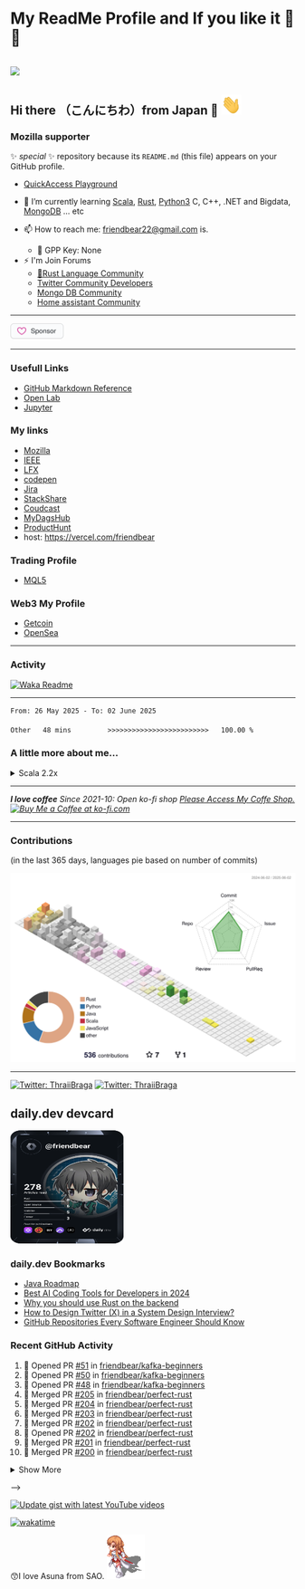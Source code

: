 # My ReadMe Profile and If you like it 🌟💕
## <img src="https://img.icons8.com/color/48/000000/github--v3.png"/> 

## Hi there （こんにちわ）from Japan :japan: <img src="https://raw.githubusercontent.com/friendbear/friendbear/main/wave.gif" width="35px" height="35px" aria-hidden="true">

<!--
![moz://a](asset/images/mozfest-logo.svg)
## <img src="asset/images/Mozilla-supporter.svg"/>
-->

### Mozilla supporter 

<!--
![moz://a](asset/images/mozfest-logo.svg)
-->

<!--
![mozilla](asset/images/icons8-firefox-a-free-and-open-source-web-browser-developed-by-the-mozilla-foundation-50.png)
-->

 ✨ _special_ ✨ repository because its `README.md` (this file) appears on your GitHub profile.

* [QuickAccess Playground](https://wandbox.org/)

<!--
- 🔭 I’m currently working on ...
- 👯 I’m looking to collaborate on ...
- 🤔 I’m looking for help with ...
- 💬 Ask me about ...
- 😄 Pronouns: ...
- ⚡ Fun fact: ...
-->

- 🌱 I’m currently learning [Scala](https://users.scala-lang.org/u/friendbear), [Rust](https://users.rust-lang.org/u/friendbear), [Python3](https://pypi.org/user/friendbear) C, C++, .NET and Bigdata, [MongoDB](https://www.mongodb.com/community/forums/u/friendbear) ... etc
* 📫 How to reach me: <a href="mailto:friendbear22@gmail.com">friendbear22@gmail.com</a> is.</p>
  * 🔑 GPP Key: None
* ⚡ I'm Join Forums
  * [🦀Rust Language Community](https://users.rust-lang.org/u/friendbear)
  * [Twitter Community Developers](https://twittercommunity.com/u/bearsworld22)
  * [Mongo DB Community](https://www.mongodb.com/community/forums/u/friendbear)
  * [Home assistant Community](https://community.home-assistant.io/u/friendbear)

---

<a href="https://github.com/sponsors/friendbear" title="Sponsor T Kumagai"><img src="asset/images/sponsor.svg?sanitize=true" width="94" height="28" aria-hidden="true"></a>

---

### Usefull Links

* [GitHub Markdown Reference](https://github.github.com/gfm/)
* [Open Lab](https://openlab.ncl.ac.uk/)
* [Jupyter](https://jupyter.org/)

### My links

* [Mozilla](https://support.mozilla.org/en-US/user/friendbear)
* [IEEE](https://spectrum.ieee.org/u/tomohiro_kumagai)
* [LFX](https://openprofile.dev/profile/friendbear)
* [codepen](https://codepen.io/friendbear)
* [Jira](https://friendbear.atlassian.net)
* [StackShare](https://stackshare.io/friendbear)
* [Coudcast](https://www.crowdcast.io/friendbear)
* [MyDagsHub](https://dagshub.com/friendbear) 
* [ProductHunt](https://www.producthunt.com/@friendbear)
* host: <https://vercel.com/friendbear>

### Trading Profile

* [MQL5](https://www.mql5.com/ja/users/friendbear)

### Web3 My Profile

* [Getcoin](https://gitcoin.co/friendbear)
* [OpenSea](https://opensea.com/friendbear)

---

### Activity

[![Waka Readme](https://github.com/friendbear/friendbear/actions/workflows/cronjob-wakatime-generater.yml/badge.svg)](https://github.com/friendbear/friendbear/actions/workflows/cronjob-wakatime-generater.yml)

---

<!--START_SECTION:waka-->

```txt
From: 26 May 2025 - To: 02 June 2025

Other   48 mins         >>>>>>>>>>>>>>>>>>>>>>>>>   100.00 %
```

<!--END_SECTION:waka-->

### A little more about me...

<details><summary>Scala 2.2x</summary>
<p>

#### We can hide anything, even code!

```scala
    #!/usr/bin/env amm
    import scala.io.Source

    trait Programmer{def programinng()}
    trait Engineer{def writting()}
    trait Manager{def communication()}
    trait FullstackEnginner { this: Programmer with Engineer with Manager =>
        def superman()
    }
    class AboutMe(name: String, weightScale: Range, likeLocations: List[String], likeLanguages: List[String])
    object AboutMe {
      def printAbout() {
        println("MyName is ${name}")
      }
      def apply(weightScale: Range, likeLocations: List[String], likeLanguages: List[String]): AboutMe =
        AboutMe(weightScale, likeLocations, likeLanguage)
    }

    type ProgramData = (Int, String, String)
    def loadProgramData(): List[ProgramData] = {
      Source.fromFile("program.csv").getLines.drop(1).map(s => {val split = s.split(',');(split(0).toInt, split(1), split(2))}).toList
    }

    @main
    def printMe() {
      val programData = loadProgramData
      val likeLogic = (like: String) => like match {
        case "hybrid" | "oop" | "functional" | "el" => true
        case _ => false
      }
      val likeLocations = List("Kyoto, Japan", "Shimane, 出雲大社", "Etc.")
      val langs = for (programs <- programData.filter(p => likeLogic(p._3)) yield programs._2
      AboutMe.apply(55 to 79, likeLocations, langs).name = "T Kumagai" printAbout
    }
```
</p>
</details>

---

<em><b>I love coffee</b> Since 2021-10: Open ko-fi shop <a href="https://ko-fi.com/friendbear">Please Access My Coffe Shop.</a>
<a href='https://ko-fi.com/friendbear' target='_blank'><img height='36' style='border:0px;height:36px;' src='https://cdn.ko-fi.com/cdn/kofi2.png?v=3' border='0' alt='Buy Me a Coffee at ko-fi.com' /></a>
</em>

---

### Contributions

(in the last 365 days, languages pie based on number of commits)

![](./profile-3d-contrib/profile-south-season-animate.svg)

---
<!--

## Status

<div align="left">
  <img src="https://github-readme-stats.vercel.app/api?username=friendbear&hide_title=false&hide_rank=false&show_icons=true&include_all_commits=true&count_private=true&disable_animations=false&theme=github_dark&locale=en&hide_border=true&order=1" height="150" alt="stats graph"  />
  <img src="https://github-readme-stats.vercel.app/api/top-langs?username=friendbear&locale=en&hide_title=false&layout=compact&card_width=1024&langs_count=50&theme=github_dark&hide_border=false&order=2" height="300" alt="languages graph"  />
  <img src="https://streak-stats.demolab.com?user=friendbear&locale=en&mode=weekly&theme=github_dark&hide_border=true&border_radius=5&order=3" height="150" alt="streak graph"  />
</div>

pending

![GitHub stats](https://github-readme-stats.vercel.app/api?username=friendbear&show_icons=true)  

![GitHub streak stats](https://github-readme-streak-stats.herokuapp.com/?user=friendbear)  
![GitHub Activity Graph](https://activity-graph.herokuapp.com/graph?username=friendbear)  

[![instagram badge](https://img.shields.io/badge/instagram-inductor.kela-C42D81?style=flat-square&logo=instagram)](https://www.instagram.com/inductor.kela) [![blog badge](https://img.shields.io/badge/blog-blog.inductor.me-1f425f?style=flat-square)](https://blog.inductor.me) 
[![blog badge](https://img.shields.io/badge/speakerdeck-inductor-1f425f?style=flat-square)](https://speakerdeck.com/inductor)
-->

<!--
### Skills

![](https://img.shields.io/badge/-Docker-EEE.svg?logo=docker&style=flat) ![](https://img.shields.io/badge/-Amazon%20AWS-232F3E.svg?logo=amazon-aws&style=flat) ![](https://img.shields.io/badge/-Linux-6C6694.svg?logo=linux&style=flat) 
-->

<!--
<p align="left"> <img src=https://komarev.com/ghpvc/?username=friendbear alt=friendbear/> </p>

<p algin="center">
<a href="https://dev.to/friendbear"> 
<img src="https://d2fltix0v2e0sb.cloudfront.net/dev-badge.svg" alt="dev to profile" width="24px"/></a>
<a href="https://community.codenewbie.org/friendbear">
<img src="https://raw.githubusercontent.com/friendbear/friendbear/main/asset/images/icon8-accuracy-50.png" alt="community" width="26px"/></a>
&emsp;
<a href="https://friendbear.atlassian.net">
<img src="https://raw.githubusercontent.com/friendbear/friendbear/main/asset/images/icon8-atlassian-50.png" alt="atlassian" width="26px"/></a>
&emsp;
-->

[twitter]: https://twitter.com/friendbear22
[devdojo]: https://devdojo.com/friendbear
[dev.to]: https://dev.to/friendbear
[linkedin]: https://www.linkedin.com/in/friendbear
[stakoverflow]: https://stackoverflow.com/users/10924993/t-kumagai

[![Twitter: ThraiiBraga](https://img.shields.io/twitter/follow/friendbear22?stype=social)](https://twitter.com/friendbear22)
[![Twitter: ThraiiBraga](https://img.shields.io/twitter/follow/bearsworld22?stype=social)](https://twitter.com/bearsworld22)

## daily.dev devcard
<a href="https://app.daily.dev/friendbear"><img src="devcard.svg" aligin="left" width="200px" height="200px" alt="T Kumagai's Dev Card"/></a>


### daily.dev Bookmarks

<!-- daily.dev BOOKMARKS:START -->
- [Java Roadmap](https://app.daily.dev/posts/l0W41bTi4?utm_source=rss&utm_medium=bookmarks&utm_campaign=l1Q7lMvCD9ALXzxqEPWaM)
- [Best AI Coding Tools for Developers in 2024](https://app.daily.dev/posts/25uiXTRUU?utm_source=rss&utm_medium=bookmarks&utm_campaign=l1Q7lMvCD9ALXzxqEPWaM)
- [Why you should use Rust on the backend](https://app.daily.dev/posts/OrMNgUVQp?utm_source=rss&utm_medium=bookmarks&utm_campaign=l1Q7lMvCD9ALXzxqEPWaM)
- [How to Design Twitter &lpar;X&rpar; in a System Design Interview?](https://app.daily.dev/posts/RgtBHkVyO?utm_source=rss&utm_medium=bookmarks&utm_campaign=l1Q7lMvCD9ALXzxqEPWaM)
- [GitHub Repositories Every Software Engineer Should Know](https://app.daily.dev/posts/cdbXKUYqf?utm_source=rss&utm_medium=bookmarks&utm_campaign=l1Q7lMvCD9ALXzxqEPWaM)
<!-- daily.dev BOOKMARKS:END -->


### Recent GitHub Activity

<!--START_SECTION:activity-->
1. 💪 Opened PR [#51](https://github.com/friendbear/kafka-beginners/pull/51) in [friendbear/kafka-beginners](https://github.com/friendbear/kafka-beginners)
2. 💪 Opened PR [#50](https://github.com/friendbear/kafka-beginners/pull/50) in [friendbear/kafka-beginners](https://github.com/friendbear/kafka-beginners)
3. 💪 Opened PR [#48](https://github.com/friendbear/kafka-beginners/pull/48) in [friendbear/kafka-beginners](https://github.com/friendbear/kafka-beginners)
4. 🎉 Merged PR [#205](https://github.com/friendbear/perfect-rust/pull/205) in [friendbear/perfect-rust](https://github.com/friendbear/perfect-rust)
5. 🎉 Merged PR [#204](https://github.com/friendbear/perfect-rust/pull/204) in [friendbear/perfect-rust](https://github.com/friendbear/perfect-rust)
6. 🎉 Merged PR [#203](https://github.com/friendbear/perfect-rust/pull/203) in [friendbear/perfect-rust](https://github.com/friendbear/perfect-rust)
7. 🎉 Merged PR [#202](https://github.com/friendbear/perfect-rust/pull/202) in [friendbear/perfect-rust](https://github.com/friendbear/perfect-rust)
8. 💪 Opened PR [#202](https://github.com/friendbear/perfect-rust/pull/202) in [friendbear/perfect-rust](https://github.com/friendbear/perfect-rust)
9. 🎉 Merged PR [#201](https://github.com/friendbear/perfect-rust/pull/201) in [friendbear/perfect-rust](https://github.com/friendbear/perfect-rust)
10. 🎉 Merged PR [#200](https://github.com/friendbear/perfect-rust/pull/200) in [friendbear/perfect-rust](https://github.com/friendbear/perfect-rust)

<details><summary>Show More</summary>

`[01/30 09:38]` <img alt="📝" src="https://github.com/cheesits456/github-activity-readme/raw/master/icons/commit.png" align="top" height="18"> Made `2` commits in [friendbear/iriam-event](https://github.com/friendbear/iriam-event)  
`[01/30 09:38]` <img alt="🎉" src="https://github.com/cheesits456/github-activity-readme/raw/master/icons/merge.png" align="top" height="18"> Merged PR [`#1`](https://github.com//friendbear/iriam-event/pull/1 'Bump bumpalo from 3.8.0 to 3.12.0') in [friendbear/iriam-event](https://github.com/friendbear/iriam-event)  
`[01/30 09:33]` <img alt="❌" src="https://github.com/cheesits456/github-activity-readme/raw/master/icons/delete.png" align="top" height="18"> Deleted `dependabot/pip/certifi-2023.7.22` from [friendbear/youtube-box](https://github.com/friendbear/youtube-box)  
`[01/30 09:33]` <img alt="📝" src="https://github.com/cheesits456/github-activity-readme/raw/master/icons/commit.png" align="top" height="18"> Made `2` commits in [friendbear/youtube-box](https://github.com/friendbear/youtube-box)  
`[01/30 09:33]` <img alt="🎉" src="https://github.com/cheesits456/github-activity-readme/raw/master/icons/merge.png" align="top" height="18"> Merged PR [`#4`](https://github.com//friendbear/youtube-box/pull/4 'Bump certifi from 2020.4.5.1 to 2023.7.22') in [friendbear/youtube-box](https://github.com/friendbear/youtube-box)  
`[01/30 07:06]` <img alt="📝" src="https://github.com/cheesits456/github-activity-readme/raw/master/icons/commit.png" align="top" height="18"> Made `4` commits in [cruise-group/write-hello-world-from-any-language-in-the-rust](https://github.com/cruise-group/write-hello-world-from-any-language-in-the-rust)  
`[01/29 11:17]` <img alt="🎉" src="https://github.com/cheesits456/github-activity-readme/raw/master/icons/merge.png" align="top" height="18"> Merged PR [`#2`](https://github.com//cruise-group/write-hello-world-from-any-language-in-the-rust/pull/2 'MyStruct uses named fields') in [cruise-group/write-hello-world-from-any-language-in-the-rust](https://github.com/cruise-group/write-hello-world-from-any-language-in-the-rust)  
`[01/29 11:12]` <img alt="🗣" src="https://github.com/cheesits456/github-activity-readme/raw/master/icons/comment.png" align="top" height="18"> Commented on [`#2`](https://github.com//cruise-group/write-hello-world-from-any-language-in-the-rust/issues/2 'MyStruct uses named fields') in [cruise-group/write-hello-world-from-any-language-in-the-rust](https://github.com/cruise-group/write-hello-world-from-any-language-in-the-rust)  
`[01/29 06:35]` <img alt="📝" src="https://github.com/cheesits456/github-activity-readme/raw/master/icons/commit.png" align="top" height="18"> Made `2` commits in [cruise-group/write-hello-world-from-any-language-in-the-rust](https://github.com/cruise-group/write-hello-world-from-any-language-in-the-rust)  
`[01/27 09:41]` <img alt="📝" src="https://github.com/cheesits456/github-activity-readme/raw/master/icons/commit.png" align="top" height="18"> Made `1` commit in [friendbear/programming-rust](https://github.com/friendbear/programming-rust)  
`[01/25 16:40]` <img alt="⭐" src="https://github.com/cheesits456/github-activity-readme/raw/master/icons/star.png" align="top" height="18"> Starred [simple-login/app](https://github.com/simple-login/app)  
`[01/24 15:40]` <img alt="⭐" src="https://github.com/cheesits456/github-activity-readme/raw/master/icons/star.png" align="top" height="18"> Starred [webpro/dotfiles](https://github.com/webpro/dotfiles)  
`[01/24 15:34]` <img alt="🍴" src="https://github.com/cheesits456/github-activity-readme/raw/master/icons/fork.png" align="top" height="18"> Forked [webpro/awesome-dotfiles](https://github.com/webpro/awesome-dotfiles) to [friendbear/awesome-dotfiles](https://github.com/friendbear/awesome-dotfiles)  
`[01/24 15:33]` <img alt="⭐" src="https://github.com/cheesits456/github-activity-readme/raw/master/icons/star.png" align="top" height="18"> Starred [webpro/awesome-dotfiles](https://github.com/webpro/awesome-dotfiles)  
`[01/23 10:01]` <img alt="⭐" src="https://github.com/cheesits456/github-activity-readme/raw/master/icons/star.png" align="top" height="18"> Starred [EricGuo5513/momask-codes](https://github.com/EricGuo5513/momask-codes)  
`[01/23 08:59]` <img alt="⭐" src="https://github.com/cheesits456/github-activity-readme/raw/master/icons/star.png" align="top" height="18"> Starred [samuelmtimbo/unit](https://github.com/samuelmtimbo/unit)  
`[01/22 20:15]` <img alt="📝" src="https://github.com/cheesits456/github-activity-readme/raw/master/icons/commit.png" align="top" height="18"> Made `1` commit in [cruise-group/write-hello-world-from-any-language-in-the-rust](https://github.com/cruise-group/write-hello-world-from-any-language-in-the-rust)  
`[01/22 20:04]` <img alt="📝" src="https://github.com/cheesits456/github-activity-readme/raw/master/icons/commit.png" align="top" height="18"> Made `1` commit in [cruise-group/write_hello_world_from_any_language_in_the_rust](https://github.com/cruise-group/write_hello_world_from_any_language_in_the_rust)  
`[01/22 20:01]` <img alt="📂" src="https://github.com/cheesits456/github-activity-readme/raw/master/icons/create-branch.png" align="top" height="18"> Created branch [`main`](https://github.com/cruise-group/write_hello_world_from_any_language_in_the_rust/tree/main) in [cruise-group/write_hello_world_from_any_language_in_the_rust](https://github.com/cruise-group/write_hello_world_from_any_language_in_the_rust)  
`[01/22 20:01]` <img alt="➕" src="https://github.com/cheesits456/github-activity-readme/raw/master/icons/create-repo.png" align="top" height="18"> Created repository [cruise-group/write_hello_world_from_any_language_in_the_rust](https://github.com/cruise-group/write_hello_world_from_any_language_in_the_rust)  
`[01/22 19:31]` <img alt="❌" src="https://github.com/cheesits456/github-activity-readme/raw/master/icons/delete.png" align="top" height="18"> Deleted `friendbear-patch-2` from [friendbear/perfect-rust](https://github.com/friendbear/perfect-rust)  
`[01/22 19:31]` <img alt="📝" src="https://github.com/cheesits456/github-activity-readme/raw/master/icons/commit.png" align="top" height="18"> Made `2` commits in [friendbear/perfect-rust](https://github.com/friendbear/perfect-rust)  
`[01/22 19:31]` <img alt="🎉" src="https://github.com/cheesits456/github-activity-readme/raw/master/icons/merge.png" align="top" height="18"> Merged PR [`#112`](https://github.com//friendbear/perfect-rust/pull/112 'Update README.md') in [friendbear/perfect-rust](https://github.com/friendbear/perfect-rust)  
`[01/22 19:31]` <img alt="✅" src="https://github.com/cheesits456/github-activity-readme/raw/master/icons/pr-open.png" align="top" height="18"> Opened PR [`#112`](https://github.com//friendbear/perfect-rust/pull/112 'Update README.md') in [friendbear/perfect-rust](https://github.com/friendbear/perfect-rust)  
`[01/22 19:31]` <img alt="📂" src="https://github.com/cheesits456/github-activity-readme/raw/master/icons/create-branch.png" align="top" height="18"> Created branch [`friendbear-patch-2`](https://github.com/friendbear/perfect-rust/tree/friendbear-patch-2) in [friendbear/perfect-rust](https://github.com/friendbear/perfect-rust)  
`[01/22 15:17]` <img alt="⭐" src="https://github.com/cheesits456/github-activity-readme/raw/master/icons/star.png" align="top" height="18"> Starred [cruise-group/discussion](https://github.com/cruise-group/discussion)  
`[01/22 15:11]` <img alt="📝" src="https://github.com/cheesits456/github-activity-readme/raw/master/icons/commit.png" align="top" height="18"> Made `35` commits in [friendbear/perfect-rust](https://github.com/friendbear/perfect-rust)  
`[01/22 15:09]` <img alt="📂" src="https://github.com/cheesits456/github-activity-readme/raw/master/icons/create-branch.png" align="top" height="18"> Created branch [`friendbear-patch-3`](https://github.com/friendbear/perfect-rust/tree/friendbear-patch-3) in [friendbear/perfect-rust](https://github.com/friendbear/perfect-rust)  
`[01/22 15:09]` <img alt="❌" src="https://github.com/cheesits456/github-activity-readme/raw/master/icons/delete.png" align="top" height="18"> Deleted `friendbear-patch-3` from [friendbear/perfect-rust](https://github.com/friendbear/perfect-rust)  
`[01/22 15:09]` <img alt="📝" src="https://github.com/cheesits456/github-activity-readme/raw/master/icons/commit.png" align="top" height="18"> Made `2` commits in [friendbear/perfect-rust](https://github.com/friendbear/perfect-rust)  
`[01/22 15:09]` <img alt="🎉" src="https://github.com/cheesits456/github-activity-readme/raw/master/icons/merge.png" align="top" height="18"> Merged PR [`#110`](https://github.com//friendbear/perfect-rust/pull/110 'Create jekyll-docker.yml') in [friendbear/perfect-rust](https://github.com/friendbear/perfect-rust)  
`[01/22 15:09]` <img alt="✅" src="https://github.com/cheesits456/github-activity-readme/raw/master/icons/pr-open.png" align="top" height="18"> Opened PR [`#110`](https://github.com//friendbear/perfect-rust/pull/110 'Create jekyll-docker.yml') in [friendbear/perfect-rust](https://github.com/friendbear/perfect-rust)  
`[01/22 15:09]` <img alt="❌" src="https://github.com/cheesits456/github-activity-readme/raw/master/icons/delete.png" align="top" height="18"> Deleted `friendbear-patch-2` from [friendbear/perfect-rust](https://github.com/friendbear/perfect-rust)  
`[01/22 15:09]` <img alt="📝" src="https://github.com/cheesits456/github-activity-readme/raw/master/icons/commit.png" align="top" height="18"> Made `2` commits in [friendbear/perfect-rust](https://github.com/friendbear/perfect-rust)  
`[01/22 15:09]` <img alt="🎉" src="https://github.com/cheesits456/github-activity-readme/raw/master/icons/merge.png" align="top" height="18"> Merged PR [`#109`](https://github.com//friendbear/perfect-rust/pull/109 'Create FUNDING.yml') in [friendbear/perfect-rust](https://github.com/friendbear/perfect-rust)  
`[01/22 15:08]` <img alt="✅" src="https://github.com/cheesits456/github-activity-readme/raw/master/icons/pr-open.png" align="top" height="18"> Opened PR [`#109`](https://github.com//friendbear/perfect-rust/pull/109 'Create FUNDING.yml') in [friendbear/perfect-rust](https://github.com/friendbear/perfect-rust)  
`[01/22 15:01]` <img alt="📂" src="https://github.com/cheesits456/github-activity-readme/raw/master/icons/create-branch.png" align="top" height="18"> Created branch [`friendbear-patch-3`](https://github.com/friendbear/perfect-rust/tree/friendbear-patch-3) in [friendbear/perfect-rust](https://github.com/friendbear/perfect-rust)  
`[01/22 14:53]` <img alt="📂" src="https://github.com/cheesits456/github-activity-readme/raw/master/icons/create-branch.png" align="top" height="18"> Created branch [`friendbear-patch-2`](https://github.com/friendbear/perfect-rust/tree/friendbear-patch-2) in [friendbear/perfect-rust](https://github.com/friendbear/perfect-rust)  
`[01/22 14:49]` <img alt="📝" src="https://github.com/cheesits456/github-activity-readme/raw/master/icons/commit.png" align="top" height="18"> Made `30` commits in [friendbear/perfect-rust](https://github.com/friendbear/perfect-rust)  
`[01/22 14:49]` <img alt="🎉" src="https://github.com/cheesits456/github-activity-readme/raw/master/icons/merge.png" align="top" height="18"> Merged PR [`#89`](https://github.com//friendbear/perfect-rust/pull/89 'Develop') in [friendbear/perfect-rust](https://github.com/friendbear/perfect-rust)  
`[01/22 14:39]` <img alt="📝" src="https://github.com/cheesits456/github-activity-readme/raw/master/icons/commit.png" align="top" height="18"> Made `7` commits in [friendbear/perfect-rust](https://github.com/friendbear/perfect-rust)  
`[01/22 09:36]` <img alt="⭐" src="https://github.com/cheesits456/github-activity-readme/raw/master/icons/star.png" align="top" height="18"> Starred [githubnext/githubnext](https://github.com/githubnext/githubnext)  
`[01/21 20:59]` <img alt="📂" src="https://github.com/cheesits456/github-activity-readme/raw/master/icons/create-branch.png" align="top" height="18"> Created branch [`main`](https://github.com/friendbear/skills-introduction-to-github/tree/main) in [friendbear/skills-introduction-to-github](https://github.com/friendbear/skills-introduction-to-github)  
`[01/21 20:59]` <img alt="➕" src="https://github.com/cheesits456/github-activity-readme/raw/master/icons/create-repo.png" align="top" height="18"> Created repository [friendbear/skills-introduction-to-github](https://github.com/friendbear/skills-introduction-to-github)  
`[01/21 20:58]` <img alt="📂" src="https://github.com/cheesits456/github-activity-readme/raw/master/icons/create-branch.png" align="top" height="18"> Created branch [`main`](https://github.com/cruise-group/skills-introduction-to-github/tree/main) in [cruise-group/skills-introduction-to-github](https://github.com/cruise-group/skills-introduction-to-github)  
`[01/21 20:58]` <img alt="➕" src="https://github.com/cheesits456/github-activity-readme/raw/master/icons/create-repo.png" align="top" height="18"> Created repository [cruise-group/skills-introduction-to-github](https://github.com/cruise-group/skills-introduction-to-github)  
`[01/21 19:30]` <img alt="⭐" src="https://github.com/cheesits456/github-activity-readme/raw/master/icons/star.png" align="top" height="18"> Starred [BetterDiscord/BetterDiscord](https://github.com/BetterDiscord/BetterDiscord)  
`[01/20 18:51]` <img alt="⭐" src="https://github.com/cheesits456/github-activity-readme/raw/master/icons/star.png" align="top" height="18"> Starred [Merkie/freespeech](https://github.com/Merkie/freespeech)  
`[01/20 06:05]` <img alt="⭐" src="https://github.com/cheesits456/github-activity-readme/raw/master/icons/star.png" align="top" height="18"> Starred [mozilla/platform-tilt](https://github.com/mozilla/platform-tilt)  
`[01/19 16:32]` <img alt="📝" src="https://github.com/cheesits456/github-activity-readme/raw/master/icons/commit.png" align="top" height="18"> Made `2` commits in [friendbear/friendbear](https://github.com/friendbear/friendbear)  
`[01/19 14:55]` <img alt="🍴" src="https://github.com/cheesits456/github-activity-readme/raw/master/icons/fork.png" align="top" height="18"> Forked [themeselection/materio-vuetify-nuxtjs-admin-template-free](https://github.com/themeselection/materio-vuetify-nuxtjs-admin-template-free) to [friendbear/materio-vuetify-nuxtjs-admin-template-free](https://github.com/friendbear/materio-vuetify-nuxtjs-admin-template-free)  
`[01/19 14:54]` <img alt="⭐" src="https://github.com/cheesits456/github-activity-readme/raw/master/icons/star.png" align="top" height="18"> Starred [themeselection/materio-vuetify-nuxtjs-admin-template-free](https://github.com/themeselection/materio-vuetify-nuxtjs-admin-template-free)  
`[01/18 19:34]` <img alt="🍴" src="https://github.com/cheesits456/github-activity-readme/raw/master/icons/fork.png" align="top" height="18"> Forked [maybe-finance/maybe](https://github.com/maybe-finance/maybe) to [friendbear/maybe](https://github.com/friendbear/maybe)  
`[01/18 19:31]` <img alt="⭐" src="https://github.com/cheesits456/github-activity-readme/raw/master/icons/star.png" align="top" height="18"> Starred [maybe-finance/maybe](https://github.com/maybe-finance/maybe)  
`[01/18 18:39]` <img alt="📝" src="https://github.com/cheesits456/github-activity-readme/raw/master/icons/commit.png" align="top" height="18"> Made `3` commits in [friendbear/perfect-rust](https://github.com/friendbear/perfect-rust)  
`[01/18 18:25]` <img alt="🔍" src="https://github.com/cheesits456/github-activity-readme/raw/master/icons/review.png" align="top" height="18"> Reviewed [`#89`](https://github.com//friendbear/perfect-rust/pull/89 'Develop') in [friendbear/perfect-rust](https://github.com/friendbear/perfect-rust)  
`[01/18 18:25]` <img alt="🔍" src="https://github.com/cheesits456/github-activity-readme/raw/master/icons/review.png" align="top" height="18"> Reviewed [`#89`](https://github.com//friendbear/perfect-rust/pull/89 'Develop') in [friendbear/perfect-rust](https://github.com/friendbear/perfect-rust)  
`[01/18 18:12]` <img alt="📝" src="https://github.com/cheesits456/github-activity-readme/raw/master/icons/commit.png" align="top" height="18"> Made `1` commit in [friendbear/perfect-rust](https://github.com/friendbear/perfect-rust)  
`[01/18 13:21]` <img alt="📝" src="https://github.com/cheesits456/github-activity-readme/raw/master/icons/commit.png" align="top" height="18"> Made `2` commits in [friendbear/the-book-of-secret-knowledge](https://github.com/friendbear/the-book-of-secret-knowledge)  
`[01/16 08:12]` <img alt="⭐" src="https://github.com/cheesits456/github-activity-readme/raw/master/icons/star.png" align="top" height="18"> Starred [wakatime/discord-wakatime](https://github.com/wakatime/discord-wakatime)  
`[01/16 05:14]` <img alt="⭐" src="https://github.com/cheesits456/github-activity-readme/raw/master/icons/star.png" align="top" height="18"> Starred [mastodon/mastodon-ios](https://github.com/mastodon/mastodon-ios)  
`[01/16 05:07]` <img alt="⭐" src="https://github.com/cheesits456/github-activity-readme/raw/master/icons/star.png" align="top" height="18"> Starred [home-assistant/core](https://github.com/home-assistant/core)  
`[01/12 13:17]` <img alt="⭐" src="https://github.com/cheesits456/github-activity-readme/raw/master/icons/star.png" align="top" height="18"> Starred [ckaznable/poketex](https://github.com/ckaznable/poketex)  
`[01/10 12:41]` <img alt="⭐" src="https://github.com/cheesits456/github-activity-readme/raw/master/icons/star.png" align="top" height="18"> Starred [rust-embedded/embedded-hal](https://github.com/rust-embedded/embedded-hal)  
`[01/05 15:59]` <img alt="⭐" src="https://github.com/cheesits456/github-activity-readme/raw/master/icons/star.png" align="top" height="18"> Starred [golemparts/rppal](https://github.com/golemparts/rppal)  
`[12/26 16:39]` <img alt="⭐" src="https://github.com/cheesits456/github-activity-readme/raw/master/icons/star.png" align="top" height="18"> Starred [RaspAP/raspap-webgui](https://github.com/RaspAP/raspap-webgui)  
`[12/26 16:37]` <img alt="⭐" src="https://github.com/cheesits456/github-activity-readme/raw/master/icons/star.png" align="top" height="18"> Starred [RaspAP/raspap-docker](https://github.com/RaspAP/raspap-docker)  
`[12/26 15:57]` <img alt="⭐" src="https://github.com/cheesits456/github-activity-readme/raw/master/icons/star.png" align="top" height="18"> Starred [hoalongnatsu/Dockerfile](https://github.com/hoalongnatsu/Dockerfile)  
`[12/26 00:39]` <img alt="🍴" src="https://github.com/cheesits456/github-activity-readme/raw/master/icons/fork.png" align="top" height="18"> Forked [trimstray/the-book-of-secret-knowledge](https://github.com/trimstray/the-book-of-secret-knowledge) to [friendbear/the-book-of-secret-knowledge](https://github.com/friendbear/the-book-of-secret-knowledge)  
`[12/25 12:43]` <img alt="⭐" src="https://github.com/cheesits456/github-activity-readme/raw/master/icons/star.png" align="top" height="18"> Starred [trimstray/the-book-of-secret-knowledge](https://github.com/trimstray/the-book-of-secret-knowledge)  
`[12/16 10:08]` <img alt="⭐" src="https://github.com/cheesits456/github-activity-readme/raw/master/icons/star.png" align="top" height="18"> Starred [folke/lazy.nvim](https://github.com/folke/lazy.nvim)  
`[12/16 09:53]` <img alt="⭐" src="https://github.com/cheesits456/github-activity-readme/raw/master/icons/star.png" align="top" height="18"> Starred [epwalsh/obsidian.nvim](https://github.com/epwalsh/obsidian.nvim)  
`[12/16 06:08]` <img alt="⭐" src="https://github.com/cheesits456/github-activity-readme/raw/master/icons/star.png" align="top" height="18"> Starred [httpie/desktop](https://github.com/httpie/desktop)  
`[12/14 19:34]` <img alt="⭐" src="https://github.com/cheesits456/github-activity-readme/raw/master/icons/star.png" align="top" height="18"> Starred [cloudflare/workers-sdk](https://github.com/cloudflare/workers-sdk)  
`[12/14 19:31]` <img alt="⭐" src="https://github.com/cheesits456/github-activity-readme/raw/master/icons/star.png" align="top" height="18"> Starred [cloudflare/workers-rs](https://github.com/cloudflare/workers-rs)  
`[12/14 19:30]` <img alt="⭐" src="https://github.com/cheesits456/github-activity-readme/raw/master/icons/star.png" align="top" height="18"> Starred [cloudflare/cloudflare-docs](https://github.com/cloudflare/cloudflare-docs)  
`[12/14 13:51]` <img alt="🗣" src="https://github.com/cheesits456/github-activity-readme/raw/master/icons/comment.png" align="top" height="18"> Commented on [`#98`](https://github.com//friendbear/perfect-rust/issues/98 '[clippy::redundant-closure] redundant_closure') in [friendbear/perfect-rust](https://github.com/friendbear/perfect-rust)  
`[12/13 18:11]` <img alt="❗️" src="https://github.com/cheesits456/github-activity-readme/raw/master/icons/issue.png" align="top" height="18"> Opened issue [`#98`](https://github.com//friendbear/perfect-rust/issues/98 '[clippy::redundant-closure] redundant_closure') in [friendbear/perfect-rust](https://github.com/friendbear/perfect-rust)  
`[12/13 17:34]` <img alt="📝" src="https://github.com/cheesits456/github-activity-readme/raw/master/icons/commit.png" align="top" height="18"> Made `6` commits in [friendbear/perfect-rust](https://github.com/friendbear/perfect-rust)  
`[12/13 15:19]` <img alt="❗️" src="https://github.com/cheesits456/github-activity-readme/raw/master/icons/issue.png" align="top" height="18"> Reopened issue [`#3`](https://github.com//friendbear/perfect-rust/issues/3 '変数と定数') in [friendbear/perfect-rust](https://github.com/friendbear/perfect-rust)  
`[12/13 15:19]` <img alt="❗️" src="https://github.com/cheesits456/github-activity-readme/raw/master/icons/issue.png" align="top" height="18"> Reopened issue [`#6`](https://github.com//friendbear/perfect-rust/issues/6 '基本データ型') in [friendbear/perfect-rust](https://github.com/friendbear/perfect-rust)  
`[12/13 15:18]` <img alt="❗️" src="https://github.com/cheesits456/github-activity-readme/raw/master/icons/issue.png" align="top" height="18"> Reopened issue [`#8`](https://github.com//friendbear/perfect-rust/issues/8 '制御式') in [friendbear/perfect-rust](https://github.com/friendbear/perfect-rust)  
`[12/13 15:18]` <img alt="❗️" src="https://github.com/cheesits456/github-activity-readme/raw/master/icons/issue.png" align="top" height="18"> Reopened issue [`#12`](https://github.com//friendbear/perfect-rust/issues/12 'ライブラリのデータ型') in [friendbear/perfect-rust](https://github.com/friendbear/perfect-rust)  
`[12/13 15:18]` <img alt="❗️" src="https://github.com/cheesits456/github-activity-readme/raw/master/icons/issue.png" align="top" height="18"> Reopened issue [`#14`](https://github.com//friendbear/perfect-rust/issues/14 '関数') in [friendbear/perfect-rust](https://github.com/friendbear/perfect-rust)  
`[12/13 15:18]` <img alt="❗️" src="https://github.com/cheesits456/github-activity-readme/raw/master/icons/issue.png" align="top" height="18"> Reopened issue [`#20`](https://github.com//friendbear/perfect-rust/issues/20 '構造体') in [friendbear/perfect-rust](https://github.com/friendbear/perfect-rust)  
`[12/13 15:18]` <img alt="❗️" src="https://github.com/cheesits456/github-activity-readme/raw/master/icons/issue.png" align="top" height="18"> Reopened issue [`#23`](https://github.com//friendbear/perfect-rust/issues/23 '列挙型') in [friendbear/perfect-rust](https://github.com/friendbear/perfect-rust)  
`[12/13 15:17]` <img alt="❗️" src="https://github.com/cheesits456/github-activity-readme/raw/master/icons/issue.png" align="top" height="18"> Reopened issue [`#32`](https://github.com//friendbear/perfect-rust/issues/32 'エラー') in [friendbear/perfect-rust](https://github.com/friendbear/perfect-rust)  
`[12/13 15:16]` <img alt="📂" src="https://github.com/cheesits456/github-activity-readme/raw/master/icons/create-branch.png" align="top" height="18"> Created branch [`main`](https://github.com/cruise-group/my-rust-version-hello-world/tree/main) in [cruise-group/my-rust-version-hello-world](https://github.com/cruise-group/my-rust-version-hello-world)  
`[12/13 15:16]` <img alt="➕" src="https://github.com/cheesits456/github-activity-readme/raw/master/icons/create-repo.png" align="top" height="18"> Created repository [cruise-group/my-rust-version-hello-world](https://github.com/cruise-group/my-rust-version-hello-world)  
`[12/12 11:13]` <img alt="📝" src="https://github.com/cheesits456/github-activity-readme/raw/master/icons/commit.png" align="top" height="18"> Made `2` commits in [friendbear/friendbear](https://github.com/friendbear/friendbear)  
`[12/11 11:00]` <img alt="🍴" src="https://github.com/cheesits456/github-activity-readme/raw/master/icons/fork.png" align="top" height="18"> Forked [planetscale/beam](https://github.com/planetscale/beam) to [friendbear/beam](https://github.com/friendbear/beam)  
`[12/11 10:59]` <img alt="⭐" src="https://github.com/cheesits456/github-activity-readme/raw/master/icons/star.png" align="top" height="18"> Starred [planetscale/beam](https://github.com/planetscale/beam)  
`[12/10 17:29]` <img alt="📝" src="https://github.com/cheesits456/github-activity-readme/raw/master/icons/commit.png" align="top" height="18"> Made `4` commits in [friendbear/nnstreamer](https://github.com/friendbear/nnstreamer)  
`[12/10 15:59]` <img alt="📂" src="https://github.com/cheesits456/github-activity-readme/raw/master/icons/create-branch.png" align="top" height="18"> Created branch [`patch-1`](https://github.com/friendbear/nnstreamer/tree/patch-1) in [friendbear/nnstreamer](https://github.com/friendbear/nnstreamer)  
`[12/10 15:59]` <img alt="🍴" src="https://github.com/cheesits456/github-activity-readme/raw/master/icons/fork.png" align="top" height="18"> Forked [nnstreamer/nnstreamer](https://github.com/nnstreamer/nnstreamer) to [friendbear/nnstreamer](https://github.com/friendbear/nnstreamer)  
`[12/10 13:26]` <img alt="⭐" src="https://github.com/cheesits456/github-activity-readme/raw/master/icons/star.png" align="top" height="18"> Starred [sqlparser-rs/sqlparser-rs](https://github.com/sqlparser-rs/sqlparser-rs)  
`[12/09 18:45]` <img alt="⭐" src="https://github.com/cheesits456/github-activity-readme/raw/master/icons/star.png" align="top" height="18"> Starred [d-kuro/d-kuro.github.io](https://github.com/d-kuro/d-kuro.github.io)  
`[12/09 18:31]` <img alt="📝" src="https://github.com/cheesits456/github-activity-readme/raw/master/icons/commit.png" align="top" height="18"> Made `3` commits in [friendbear/friendbear](https://github.com/friendbear/friendbear)  
`[12/09 17:34]` <img alt="❌" src="https://github.com/cheesits456/github-activity-readme/raw/master/icons/delete.png" align="top" height="18"> Deleted `friendbear-patch-2` from [friendbear/perfect-rust](https://github.com/friendbear/perfect-rust)  
`[12/09 17:34]` <img alt="📝" src="https://github.com/cheesits456/github-activity-readme/raw/master/icons/commit.png" align="top" height="18"> Made `28` commits in [friendbear/perfect-rust](https://github.com/friendbear/perfect-rust)  
`[12/09 17:34]` <img alt="🎉" src="https://github.com/cheesits456/github-activity-readme/raw/master/icons/merge.png" align="top" height="18"> Merged PR [`#97`](https://github.com//friendbear/perfect-rust/pull/97 'Friendbear patch 2') in [friendbear/perfect-rust](https://github.com/friendbear/perfect-rust)  
`[12/09 17:34]` <img alt="📝" src="https://github.com/cheesits456/github-activity-readme/raw/master/icons/commit.png" align="top" height="18"> Made `10` commits in [friendbear/perfect-rust](https://github.com/friendbear/perfect-rust)  
`[12/09 13:58]` <img alt="✅" src="https://github.com/cheesits456/github-activity-readme/raw/master/icons/pr-open.png" align="top" height="18"> Opened PR [`#97`](https://github.com//friendbear/perfect-rust/pull/97 'Friendbear patch 2') in [friendbear/perfect-rust](https://github.com/friendbear/perfect-rust)  
`[12/09 13:57]` <img alt="📂" src="https://github.com/cheesits456/github-activity-readme/raw/master/icons/create-branch.png" align="top" height="18"> Created branch [`friendbear-patch-2`](https://github.com/friendbear/perfect-rust/tree/friendbear-patch-2) in [friendbear/perfect-rust](https://github.com/friendbear/perfect-rust)  
`[12/09 12:32]` <img alt="⭐" src="https://github.com/cheesits456/github-activity-readme/raw/master/icons/star.png" align="top" height="18"> Starred [mjl-/mox](https://github.com/mjl-/mox)  
`[12/08 15:55]` <img alt="⭐" src="https://github.com/cheesits456/github-activity-readme/raw/master/icons/star.png" align="top" height="18"> Starred [rust-lang/cargo](https://github.com/rust-lang/cargo)  
`[12/07 18:49]` <img alt="📝" src="https://github.com/cheesits456/github-activity-readme/raw/master/icons/commit.png" align="top" height="18"> Made `1` commit in [friendbear/perfect-rust](https://github.com/friendbear/perfect-rust)  
`[12/07 16:52]` <img alt="❗️" src="https://github.com/cheesits456/github-activity-readme/raw/master/icons/issue.png" align="top" height="18"> Opened issue [`#3`](https://github.com//neerajbg/rust-student-mini-project/issues/3 'Personal Thoughts') in [neerajbg/rust-student-mini-project](https://github.com/neerajbg/rust-student-mini-project)  
`[12/07 14:01]` <img alt="📝" src="https://github.com/cheesits456/github-activity-readme/raw/master/icons/commit.png" align="top" height="18"> Made `1` commit in [friendbear/perfect-rust](https://github.com/friendbear/perfect-rust)  
`[12/07 07:57]` <img alt="⭐" src="https://github.com/cheesits456/github-activity-readme/raw/master/icons/star.png" align="top" height="18"> Starred [allan2/dotenvy](https://github.com/allan2/dotenvy)  
`[12/07 04:34]` <img alt="⭐" src="https://github.com/cheesits456/github-activity-readme/raw/master/icons/star.png" align="top" height="18"> Starred [Shriinivas/blenderbezierutils](https://github.com/Shriinivas/blenderbezierutils)  
`[12/06 02:17]` <img alt="⭐" src="https://github.com/cheesits456/github-activity-readme/raw/master/icons/star.png" align="top" height="18"> Starred [LinkStackOrg/LinkStack](https://github.com/LinkStackOrg/LinkStack)  
`[12/06 02:16]` <img alt="🍴" src="https://github.com/cheesits456/github-activity-readme/raw/master/icons/fork.png" align="top" height="18"> Forked [LinkStackOrg/LinkStack](https://github.com/LinkStackOrg/LinkStack) to [friendbear/LinkStack](https://github.com/friendbear/LinkStack)  
`[12/06 02:15]` <img alt="⭐" src="https://github.com/cheesits456/github-activity-readme/raw/master/icons/star.png" align="top" height="18"> Starred [LinkStackOrg/Cloudy-Storm-1k-edition](https://github.com/LinkStackOrg/Cloudy-Storm-1k-edition)  
`[12/05 15:16]` <img alt="⭐" src="https://github.com/cheesits456/github-activity-readme/raw/master/icons/star.png" align="top" height="18"> Starred [magic-research/magic-animate](https://github.com/magic-research/magic-animate)  
`[12/05 13:54]` <img alt="⭐" src="https://github.com/cheesits456/github-activity-readme/raw/master/icons/star.png" align="top" height="18"> Starred [ekzhang/bore](https://github.com/ekzhang/bore)  
`[12/05 13:52]` <img alt="⭐" src="https://github.com/cheesits456/github-activity-readme/raw/master/icons/star.png" align="top" height="18"> Starred [ekzhang/percival](https://github.com/ekzhang/percival)  
`[12/05 13:51]` <img alt="⭐" src="https://github.com/cheesits456/github-activity-readme/raw/master/icons/star.png" align="top" height="18"> Starred [ekzhang/rustpad](https://github.com/ekzhang/rustpad)  
`[12/05 13:47]` <img alt="⭐" src="https://github.com/cheesits456/github-activity-readme/raw/master/icons/star.png" align="top" height="18"> Starred [ekzhang/sshx](https://github.com/ekzhang/sshx)  
`[12/03 07:23]` <img alt="⭐" src="https://github.com/cheesits456/github-activity-readme/raw/master/icons/star.png" align="top" height="18"> Starred [vercel/turbo](https://github.com/vercel/turbo)  
`[12/01 17:05]` <img alt="⭐" src="https://github.com/cheesits456/github-activity-readme/raw/master/icons/star.png" align="top" height="18"> Starred [twitter/communitynotes](https://github.com/twitter/communitynotes)  
`[12/01 01:51]` <img alt="🍴" src="https://github.com/cheesits456/github-activity-readme/raw/master/icons/fork.png" align="top" height="18"> Forked [HumanAIGC/AnimateAnyone](https://github.com/HumanAIGC/AnimateAnyone) to [friendbear/AnimateAnyone](https://github.com/friendbear/AnimateAnyone)  
`[11/30 12:06]` <img alt="📝" src="https://github.com/cheesits456/github-activity-readme/raw/master/icons/commit.png" align="top" height="18"> Made `1` commit in [friendbear/black-list-html](https://github.com/friendbear/black-list-html)  
`[11/30 12:03]` <img alt="📂" src="https://github.com/cheesits456/github-activity-readme/raw/master/icons/create-branch.png" align="top" height="18"> Created branch [`main`](https://github.com/friendbear/black-list-html/tree/main) in [friendbear/black-list-html](https://github.com/friendbear/black-list-html)  
`[11/30 12:03]` <img alt="➕" src="https://github.com/cheesits456/github-activity-readme/raw/master/icons/create-repo.png" align="top" height="18"> Created repository [friendbear/black-list-html](https://github.com/friendbear/black-list-html)  
`[11/30 05:56]` <img alt="🍴" src="https://github.com/cheesits456/github-activity-readme/raw/master/icons/fork.png" align="top" height="18"> Forked [eliahuhorwitz/Academic-project-page-template](https://github.com/eliahuhorwitz/Academic-project-page-template) to [friendbear/Academic-project-page-template](https://github.com/friendbear/Academic-project-page-template)  
`[11/30 05:54]` <img alt="⭐" src="https://github.com/cheesits456/github-activity-readme/raw/master/icons/star.png" align="top" height="18"> Starred [eliahuhorwitz/Academic-project-page-template](https://github.com/eliahuhorwitz/Academic-project-page-template)  
`[11/30 05:48]` <img alt="⭐" src="https://github.com/cheesits456/github-activity-readme/raw/master/icons/star.png" align="top" height="18"> Starred [HumanAIGC/AnimateAnyone](https://github.com/HumanAIGC/AnimateAnyone)  
`[11/30 04:02]` <img alt="❗️" src="https://github.com/cheesits456/github-activity-readme/raw/master/icons/issue.png" align="top" height="18"> Opened issue [`#3`](https://github.com//kaiwaehner/python-jupyter-apache-kafka-ksql-tensorflow-keras/issues/3 'What is this?') in [kaiwaehner/python-jupyter-apache-kafka-ksql-tensorflow-keras](https://github.com/kaiwaehner/python-jupyter-apache-kafka-ksql-tensorflow-keras)  
`[11/30 01:29]` <img alt="🍴" src="https://github.com/cheesits456/github-activity-readme/raw/master/icons/fork.png" align="top" height="18"> Forked [jaywcjlove/awesome-mac](https://github.com/jaywcjlove/awesome-mac) to [friendbear/awesome-mac](https://github.com/friendbear/awesome-mac)  
`[11/30 01:04]` <img alt="⭐" src="https://github.com/cheesits456/github-activity-readme/raw/master/icons/star.png" align="top" height="18"> Starred [Shikkic/gitbar](https://github.com/Shikkic/gitbar)  
`[11/29 09:15]` <img alt="🍴" src="https://github.com/cheesits456/github-activity-readme/raw/master/icons/fork.png" align="top" height="18"> Forked [kaiwaehner/python-jupyter-apache-kafka-ksql-tensorflow-keras](https://github.com/kaiwaehner/python-jupyter-apache-kafka-ksql-tensorflow-keras) to [friendbear/python-jupyter-apache-kafka-ksql-tensorflow-keras](https://github.com/friendbear/python-jupyter-apache-kafka-ksql-tensorflow-keras)  
`[11/29 09:14]` <img alt="⭐" src="https://github.com/cheesits456/github-activity-readme/raw/master/icons/star.png" align="top" height="18"> Starred [kaiwaehner/python-jupyter-apache-kafka-ksql-tensorflow-keras](https://github.com/kaiwaehner/python-jupyter-apache-kafka-ksql-tensorflow-keras)  
`[11/28 16:04]` <img alt="⭐" src="https://github.com/cheesits456/github-activity-readme/raw/master/icons/star.png" align="top" height="18"> Starred [ButzYung/SystemAnimatorOnline](https://github.com/ButzYung/SystemAnimatorOnline)  
`[11/28 15:30]` <img alt="❌" src="https://github.com/cheesits456/github-activity-readme/raw/master/icons/delete.png" align="top" height="18"> Deleted `add-code-of-conduct-1` from [friendbear/friendbear](https://github.com/friendbear/friendbear)  
`[11/28 15:30]` <img alt="📝" src="https://github.com/cheesits456/github-activity-readme/raw/master/icons/commit.png" align="top" height="18"> Made `2` commits in [friendbear/friendbear](https://github.com/friendbear/friendbear)  
`[11/28 15:30]` <img alt="🎉" src="https://github.com/cheesits456/github-activity-readme/raw/master/icons/merge.png" align="top" height="18"> Merged PR [`#7`](https://github.com//friendbear/friendbear/pull/7 'Create CODE_OF_CONDUCT.md') in [friendbear/friendbear](https://github.com/friendbear/friendbear)  
`[11/28 14:24]` <img alt="🍴" src="https://github.com/cheesits456/github-activity-readme/raw/master/icons/fork.png" align="top" height="18"> Forked [nrc/rustaceans.org](https://github.com/nrc/rustaceans.org) to [friendbear/rustaceans.org](https://github.com/friendbear/rustaceans.org)  
`[11/28 14:20]` <img alt="⭐" src="https://github.com/cheesits456/github-activity-readme/raw/master/icons/star.png" align="top" height="18"> Starred [nrc/rustaceans.org](https://github.com/nrc/rustaceans.org)  
`[11/28 04:10]` <img alt="⭐" src="https://github.com/cheesits456/github-activity-readme/raw/master/icons/star.png" align="top" height="18"> Starred [GhostCatcg/3d-earth](https://github.com/GhostCatcg/3d-earth)  
`[11/28 03:07]` <img alt="🍴" src="https://github.com/cheesits456/github-activity-readme/raw/master/icons/fork.png" align="top" height="18"> Forked [hashicorp/tfc-workflows-tooling](https://github.com/hashicorp/tfc-workflows-tooling) to [friendbear/tfc-workflows-tooling](https://github.com/friendbear/tfc-workflows-tooling)  
`[11/28 02:56]` <img alt="🍴" src="https://github.com/cheesits456/github-activity-readme/raw/master/icons/fork.png" align="top" height="18"> Forked [samuellee-zy/tfc-cicd-demo](https://github.com/samuellee-zy/tfc-cicd-demo) to [friendbear/tfc-cicd-demo](https://github.com/friendbear/tfc-cicd-demo)  
`[11/28 02:56]` <img alt="⭐" src="https://github.com/cheesits456/github-activity-readme/raw/master/icons/star.png" align="top" height="18"> Starred [samuellee-zy/tfc-cicd-demo](https://github.com/samuellee-zy/tfc-cicd-demo)  
`[11/28 02:56]` <img alt="⭐" src="https://github.com/cheesits456/github-activity-readme/raw/master/icons/star.png" align="top" height="18"> Starred [hashicorp/tfc-workflows-tooling](https://github.com/hashicorp/tfc-workflows-tooling)  
`[11/27 17:10]` <img alt="🍴" src="https://github.com/cheesits456/github-activity-readme/raw/master/icons/fork.png" align="top" height="18"> Forked [joleaf/obsidian-email-block-plugin](https://github.com/joleaf/obsidian-email-block-plugin) to [friendbear/obsidian-email-block-plugin](https://github.com/friendbear/obsidian-email-block-plugin)  
`[11/27 17:07]` <img alt="⭐" src="https://github.com/cheesits456/github-activity-readme/raw/master/icons/star.png" align="top" height="18"> Starred [joleaf/obsidian-email-block-plugin](https://github.com/joleaf/obsidian-email-block-plugin)  
`[11/27 08:37]` <img alt="🍴" src="https://github.com/cheesits456/github-activity-readme/raw/master/icons/fork.png" align="top" height="18"> Forked [mozilla/hubs-cloud](https://github.com/mozilla/hubs-cloud) to [friendbear/hubs-cloud](https://github.com/friendbear/hubs-cloud)  
`[11/26 05:03]` <img alt="⭐" src="https://github.com/cheesits456/github-activity-readme/raw/master/icons/star.png" align="top" height="18"> Starred [kaiwaehner/ksql-udf-deep-learning-mqtt-iot](https://github.com/kaiwaehner/ksql-udf-deep-learning-mqtt-iot)  
`[11/26 04:30]` <img alt="⭐" src="https://github.com/cheesits456/github-activity-readme/raw/master/icons/star.png" align="top" height="18"> Starred [Swordfish90/cool-retro-term](https://github.com/Swordfish90/cool-retro-term)  
`[11/25 06:46]` <img alt="⭐" src="https://github.com/cheesits456/github-activity-readme/raw/master/icons/star.png" align="top" height="18"> Starred [se2p/LitterBox](https://github.com/se2p/LitterBox)  
`[11/25 06:44]` <img alt="⭐" src="https://github.com/cheesits456/github-activity-readme/raw/master/icons/star.png" align="top" height="18"> Starred [microsoft/inshellisense](https://github.com/microsoft/inshellisense)  
`[11/25 06:24]` <img alt="📝" src="https://github.com/cheesits456/github-activity-readme/raw/master/icons/commit.png" align="top" height="18"> Made `3` commits in [friendbear/safe-zero-copy-parsers-rust-lang-ver](https://github.com/friendbear/safe-zero-copy-parsers-rust-lang-ver)  
`[11/25 06:16]` <img alt="📂" src="https://github.com/cheesits456/github-activity-readme/raw/master/icons/create-branch.png" align="top" height="18"> Created branch [`main`](https://github.com/friendbear/safe-zero-copy-parsers-rust-lang-ver/tree/main) in [friendbear/safe-zero-copy-parsers-rust-lang-ver](https://github.com/friendbear/safe-zero-copy-parsers-rust-lang-ver)  
`[11/25 06:16]` <img alt="➕" src="https://github.com/cheesits456/github-activity-readme/raw/master/icons/create-repo.png" align="top" height="18"> Created repository [friendbear/safe-zero-copy-parsers-rust-lang-ver](https://github.com/friendbear/safe-zero-copy-parsers-rust-lang-ver)  
`[11/25 06:15]` <img alt="📝" src="https://github.com/cheesits456/github-activity-readme/raw/master/icons/commit.png" align="top" height="18"> Made `5` commits in [friendbear/safe-zero-copy-parsers-c-lang-ver](https://github.com/friendbear/safe-zero-copy-parsers-c-lang-ver)  
`[11/25 05:05]` <img alt="📂" src="https://github.com/cheesits456/github-activity-readme/raw/master/icons/create-branch.png" align="top" height="18"> Created branch [`main`](https://github.com/friendbear/safe-zero-copy-parsers-c-lang-ver/tree/main) in [friendbear/safe-zero-copy-parsers-c-lang-ver](https://github.com/friendbear/safe-zero-copy-parsers-c-lang-ver)  
`[11/25 05:05]` <img alt="➕" src="https://github.com/cheesits456/github-activity-readme/raw/master/icons/create-repo.png" align="top" height="18"> Created repository [friendbear/safe-zero-copy-parsers-c-lang-ver](https://github.com/friendbear/safe-zero-copy-parsers-c-lang-ver)  
`[11/24 19:24]` <img alt="📝" src="https://github.com/cheesits456/github-activity-readme/raw/master/icons/commit.png" align="top" height="18"> Made `1` commit in [cruise-group/discussion](https://github.com/cruise-group/discussion)  
`[11/24 18:35]` <img alt="⭐" src="https://github.com/cheesits456/github-activity-readme/raw/master/icons/star.png" align="top" height="18"> Starred [obsidianmd/obsidian-sample-plugin](https://github.com/obsidianmd/obsidian-sample-plugin)  
`[11/24 18:34]` <img alt="⭐" src="https://github.com/cheesits456/github-activity-readme/raw/master/icons/star.png" align="top" height="18"> Starred [obsidianmd/obsidian-releases](https://github.com/obsidianmd/obsidian-releases)  
`[11/24 16:59]` <img alt="⭐" src="https://github.com/cheesits456/github-activity-readme/raw/master/icons/star.png" align="top" height="18"> Starred [ClarkAllen1556/obsidian_clip](https://github.com/ClarkAllen1556/obsidian_clip)  
`[11/24 01:24]` <img alt="📝" src="https://github.com/cheesits456/github-activity-readme/raw/master/icons/commit.png" align="top" height="18"> Made `1` commit in [friendbear/friendbear](https://github.com/friendbear/friendbear)  
`[11/23 07:02]` <img alt="⭐" src="https://github.com/cheesits456/github-activity-readme/raw/master/icons/star.png" align="top" height="18"> Starred [kukai-wallet/kukai](https://github.com/kukai-wallet/kukai)  
`[11/23 03:40]` <img alt="📝" src="https://github.com/cheesits456/github-activity-readme/raw/master/icons/commit.png" align="top" height="18"> Made `2` commits in [friendbear/friendbear](https://github.com/friendbear/friendbear)  
`[11/22 14:11]` <img alt="⭐" src="https://github.com/cheesits456/github-activity-readme/raw/master/icons/star.png" align="top" height="18"> Starred [amazeeio/opensearch-image](https://github.com/amazeeio/opensearch-image)  
`[11/22 14:10]` <img alt="⭐" src="https://github.com/cheesits456/github-activity-readme/raw/master/icons/star.png" align="top" height="18"> Starred [amazeeio/mkdocs-material](https://github.com/amazeeio/mkdocs-material)  
`[11/22 06:37]` <img alt="⭐" src="https://github.com/cheesits456/github-activity-readme/raw/master/icons/star.png" align="top" height="18"> Starred [zenn-dev/google-cloud-workshop-202311-xenn](https://github.com/zenn-dev/google-cloud-workshop-202311-xenn)  
`[11/22 02:30]` <img alt="⭐" src="https://github.com/cheesits456/github-activity-readme/raw/master/icons/star.png" align="top" height="18"> Starred [mdn/mdn](https://github.com/mdn/mdn)  
`[11/22 02:23]` <img alt="🗣" src="https://github.com/cheesits456/github-activity-readme/raw/master/icons/comment.png" align="top" height="18"> Commented on [`#8`](https://github.com//friendbear/friendbear/issues/8 'Update CRITATION(.crf)') in [friendbear/friendbear](https://github.com/friendbear/friendbear)  
`[11/22 02:19]` <img alt="⭐" src="https://github.com/cheesits456/github-activity-readme/raw/master/icons/star.png" align="top" height="18"> Starred [support-project/knowledge](https://github.com/support-project/knowledge)  
`[11/21 08:29]` <img alt="⭐" src="https://github.com/cheesits456/github-activity-readme/raw/master/icons/star.png" align="top" height="18"> Starred [ORCID/orcid-api-tutorial](https://github.com/ORCID/orcid-api-tutorial)  
`[11/21 07:25]` <img alt="⭐" src="https://github.com/cheesits456/github-activity-readme/raw/master/icons/star.png" align="top" height="18"> Starred [Textualize/textual](https://github.com/Textualize/textual)  
`[11/20 13:17]` <img alt="🗣" src="https://github.com/cheesits456/github-activity-readme/raw/master/icons/comment.png" align="top" height="18"> Commented on [`#96`](https://github.com//kazuki0824/recisdb-rs/issues/96 '[QUESTION] Intel macOS 13.6.1 において実行に必要なライブラリの場所をご教授いただけませんでしょうか。') in [kazuki0824/recisdb-rs](https://github.com/kazuki0824/recisdb-rs)  
`[11/20 13:06]` <img alt="⭐" src="https://github.com/cheesits456/github-activity-readme/raw/master/icons/star.png" align="top" height="18"> Starred [motdotla/dotenv](https://github.com/motdotla/dotenv)  
`[11/20 10:08]` <img alt="📝" src="https://github.com/cheesits456/github-activity-readme/raw/master/icons/commit.png" align="top" height="18"> Made `2` commits in [friendbear/friendbear](https://github.com/friendbear/friendbear)  
`[11/19 09:03]` <img alt="⭐" src="https://github.com/cheesits456/github-activity-readme/raw/master/icons/star.png" align="top" height="18"> Starred [githubnext/hello-world](https://github.com/githubnext/hello-world)  
`[11/19 08:13]` <img alt="📝" src="https://github.com/cheesits456/github-activity-readme/raw/master/icons/commit.png" align="top" height="18"> Made `1` commit in [cruise-group/discussion](https://github.com/cruise-group/discussion)  
`[11/19 08:12]` <img alt="📝" src="https://github.com/cheesits456/github-activity-readme/raw/master/icons/commit.png" align="top" height="18"> Made `1` commit in [cruise-group/discussions](https://github.com/cruise-group/discussions)  
`[11/17 23:54]` <img alt="📝" src="https://github.com/cheesits456/github-activity-readme/raw/master/icons/commit.png" align="top" height="18"> Made `2` commits in [cruise-group/.github](https://github.com/cruise-group/.github)  
`[11/17 09:04]` <img alt="📂" src="https://github.com/cheesits456/github-activity-readme/raw/master/icons/create-branch.png" align="top" height="18"> Created branch [`main`](https://github.com/cruise-group/discussions/tree/main) in [cruise-group/discussions](https://github.com/cruise-group/discussions)  
`[11/17 09:04]` <img alt="➕" src="https://github.com/cheesits456/github-activity-readme/raw/master/icons/create-repo.png" align="top" height="18"> Created repository [cruise-group/discussions](https://github.com/cruise-group/discussions)  
`[11/17 09:00]` <img alt="🗣" src="https://github.com/cheesits456/github-activity-readme/raw/master/icons/comment.png" align="top" height="18"> Commented on [`#1108`](https://github.com//Rigellute/spotify-tui/issues/1108 'cargo install soptify-tui failed.') in [Rigellute/spotify-tui](https://github.com/Rigellute/spotify-tui)  
`[11/17 08:45]` <img alt="❗️" src="https://github.com/cheesits456/github-activity-readme/raw/master/icons/issue.png" align="top" height="18"> Closed issue [`#1108`](https://github.com//Rigellute/spotify-tui/issues/1108 'cargo install soptify-tui failed.') in [Rigellute/spotify-tui](https://github.com/Rigellute/spotify-tui)  
`[11/17 08:45]` <img alt="🗣" src="https://github.com/cheesits456/github-activity-readme/raw/master/icons/comment.png" align="top" height="18"> Commented on [`#1108`](https://github.com//Rigellute/spotify-tui/issues/1108 'cargo install soptify-tui failed.') in [Rigellute/spotify-tui](https://github.com/Rigellute/spotify-tui)  
`[11/17 08:31]` <img alt="⭐" src="https://github.com/cheesits456/github-activity-readme/raw/master/icons/star.png" align="top" height="18"> Starred [aome510/spotify-player](https://github.com/aome510/spotify-player)  
`[11/17 05:48]` <img alt="🗣" src="https://github.com/cheesits456/github-activity-readme/raw/master/icons/comment.png" align="top" height="18"> Commented on [`#1108`](https://github.com//Rigellute/spotify-tui/issues/1108 'cargo install soptify-tui failed.') in [Rigellute/spotify-tui](https://github.com/Rigellute/spotify-tui)  
`[11/17 05:42]` <img alt="❗️" src="https://github.com/cheesits456/github-activity-readme/raw/master/icons/issue.png" align="top" height="18"> Opened issue [`#1108`](https://github.com//Rigellute/spotify-tui/issues/1108 'cargo install soptify-tui failed.') in [Rigellute/spotify-tui](https://github.com/Rigellute/spotify-tui)  
`[11/17 03:39]` <img alt="⭐" src="https://github.com/cheesits456/github-activity-readme/raw/master/icons/star.png" align="top" height="18"> Starred [o8vm/octox](https://github.com/o8vm/octox)  
`[11/17 01:49]` <img alt="⭐" src="https://github.com/cheesits456/github-activity-readme/raw/master/icons/star.png" align="top" height="18"> Starred [openchatai/OpenCopilot](https://github.com/openchatai/OpenCopilot)  
`[11/16 08:37]` <img alt="🗣" src="https://github.com/cheesits456/github-activity-readme/raw/master/icons/comment.png" align="top" height="18"> Commented on [`#96`](https://github.com//kazuki0824/recisdb-rs/issues/96 '[QUESTION] Intel macOS 13.6.1 において実行に必要なライブラリの場所をご教授いただけませんでしょうか。') in [kazuki0824/recisdb-rs](https://github.com/kazuki0824/recisdb-rs)  
`[11/16 06:17]` <img alt="❗️" src="https://github.com/cheesits456/github-activity-readme/raw/master/icons/issue.png" align="top" height="18"> Opened issue [`#96`](https://github.com//kazuki0824/recisdb-rs/issues/96 '[QUESTION] Intel macOS 13.6.1 において実行に必要なライブラリの場所をご教授いただけませんでしょうか。') in [kazuki0824/recisdb-rs](https://github.com/kazuki0824/recisdb-rs)  
`[11/16 05:37]` <img alt="⭐" src="https://github.com/cheesits456/github-activity-readme/raw/master/icons/star.png" align="top" height="18"> Starred [kazuki0824/recisdb-rs](https://github.com/kazuki0824/recisdb-rs)  
`[11/15 16:17]` <img alt="🗣" src="https://github.com/cheesits456/github-activity-readme/raw/master/icons/comment.png" align="top" height="18"> Commented on [`#206`](https://github.com//rust-embedded/rust-raspberrypi-OS-tutorials/issues/206 'Please Change README') in [rust-embedded/rust-raspberrypi-OS-tutorials](https://github.com/rust-embedded/rust-raspberrypi-OS-tutorials)  
`[11/15 16:05]` <img alt="⭐" src="https://github.com/cheesits456/github-activity-readme/raw/master/icons/star.png" align="top" height="18"> Starred [codemountains/mountix-shuttle](https://github.com/codemountains/mountix-shuttle)  
`[11/15 09:02]` <img alt="⭐" src="https://github.com/cheesits456/github-activity-readme/raw/master/icons/star.png" align="top" height="18"> Starred [second-state/microservice-rust-mysql](https://github.com/second-state/microservice-rust-mysql)  
`[11/14 16:28]` <img alt="⭐" src="https://github.com/cheesits456/github-activity-readme/raw/master/icons/star.png" align="top" height="18"> Starred [Vinzent03/obsidian-advanced-uri](https://github.com/Vinzent03/obsidian-advanced-uri)  
`[11/14 13:40]` <img alt="⭐" src="https://github.com/cheesits456/github-activity-readme/raw/master/icons/star.png" align="top" height="18"> Starred [pbzweihander/rust-trending](https://github.com/pbzweihander/rust-trending)  
`[11/14 08:03]` <img alt="❗️" src="https://github.com/cheesits456/github-activity-readme/raw/master/icons/issue.png" align="top" height="18"> Opened issue [`#206`](https://github.com//rust-embedded/rust-raspberrypi-OS-tutorials/issues/206 'Please Change README') in [rust-embedded/rust-raspberrypi-OS-tutorials](https://github.com/rust-embedded/rust-raspberrypi-OS-tutorials)  
`[11/14 05:56]` <img alt="⭐" src="https://github.com/cheesits456/github-activity-readme/raw/master/icons/star.png" align="top" height="18"> Starred [mdn/project-template](https://github.com/mdn/project-template)  
`[11/12 17:38]` <img alt="📝" src="https://github.com/cheesits456/github-activity-readme/raw/master/icons/commit.png" align="top" height="18"> Made `4` commits in [cruise-group/.github](https://github.com/cruise-group/.github)  
`[11/11 04:48]` <img alt="📂" src="https://github.com/cheesits456/github-activity-readme/raw/master/icons/create-branch.png" align="top" height="18"> Created branch [`main`](https://github.com/friendbear/mdn-generated-project-template/tree/main) in [friendbear/mdn-generated-project-template](https://github.com/friendbear/mdn-generated-project-template)  
`[11/11 04:48]` <img alt="➕" src="https://github.com/cheesits456/github-activity-readme/raw/master/icons/create-repo.png" align="top" height="18"> Created repository [friendbear/mdn-generated-project-template](https://github.com/friendbear/mdn-generated-project-template)  
`[11/11 04:42]` <img alt="⭐" src="https://github.com/cheesits456/github-activity-readme/raw/master/icons/star.png" align="top" height="18"> Starred [mdn/workflows](https://github.com/mdn/workflows)  
`[11/11 04:41]` <img alt="⭐" src="https://github.com/cheesits456/github-activity-readme/raw/master/icons/star.png" align="top" height="18"> Starred [mdn/ai-feedback](https://github.com/mdn/ai-feedback)  
`[11/11 02:51]` <img alt="❗️" src="https://github.com/cheesits456/github-activity-readme/raw/master/icons/issue.png" align="top" height="18"> Opened issue [`#1`](https://github.com//fieldville/dotfiles2/issues/1 'Please Write README.md') in [fieldville/dotfiles2](https://github.com/fieldville/dotfiles2)  
`[11/10 23:00]` <img alt="⭐" src="https://github.com/cheesits456/github-activity-readme/raw/master/icons/star.png" align="top" height="18"> Starred [friendbear/perfect-rust](https://github.com/friendbear/perfect-rust)  
`[11/10 22:52]` <img alt="✅" src="https://github.com/cheesits456/github-activity-readme/raw/master/icons/pr-open.png" align="top" height="18"> Opened PR [`#89`](https://github.com//friendbear/perfect-rust/pull/89 'Develop') in [friendbear/perfect-rust](https://github.com/friendbear/perfect-rust)  
`[11/10 22:46]` <img alt="🔍" src="https://github.com/cheesits456/github-activity-readme/raw/master/icons/review.png" align="top" height="18"> Reviewed [`#85`](https://github.com//friendbear/perfect-rust/pull/85 'Bump sea-orm from 0.12.3 to 0.12.4') in [friendbear/perfect-rust](https://github.com/friendbear/perfect-rust)  
`[11/10 22:45]` <img alt="❌" src="https://github.com/cheesits456/github-activity-readme/raw/master/icons/delete.png" align="top" height="18"> Deleted `dependabot/cargo/futures-util-0.3.29` from [friendbear/perfect-rust](https://github.com/friendbear/perfect-rust)  
`[11/10 22:45]` <img alt="📝" src="https://github.com/cheesits456/github-activity-readme/raw/master/icons/commit.png" align="top" height="18"> Made `2` commits in [friendbear/perfect-rust](https://github.com/friendbear/perfect-rust)  
`[11/10 22:45]` <img alt="🎉" src="https://github.com/cheesits456/github-activity-readme/raw/master/icons/merge.png" align="top" height="18"> Merged PR [`#86`](https://github.com//friendbear/perfect-rust/pull/86 'Bump futures-util from 0.3.28 to 0.3.29') in [friendbear/perfect-rust](https://github.com/friendbear/perfect-rust)  
`[11/10 22:45]` <img alt="🔍" src="https://github.com/cheesits456/github-activity-readme/raw/master/icons/review.png" align="top" height="18"> Reviewed [`#86`](https://github.com//friendbear/perfect-rust/pull/86 'Bump futures-util from 0.3.28 to 0.3.29') in [friendbear/perfect-rust](https://github.com/friendbear/perfect-rust)  
`[11/10 22:44]` <img alt="❌" src="https://github.com/cheesits456/github-activity-readme/raw/master/icons/delete.png" align="top" height="18"> Deleted `dependabot/cargo/serde-1.0.192` from [friendbear/perfect-rust](https://github.com/friendbear/perfect-rust)  
`[11/10 22:44]` <img alt="📝" src="https://github.com/cheesits456/github-activity-readme/raw/master/icons/commit.png" align="top" height="18"> Made `2` commits in [friendbear/perfect-rust](https://github.com/friendbear/perfect-rust)  
`[11/10 22:44]` <img alt="🎉" src="https://github.com/cheesits456/github-activity-readme/raw/master/icons/merge.png" align="top" height="18"> Merged PR [`#88`](https://github.com//friendbear/perfect-rust/pull/88 'Bump serde from 1.0.188 to 1.0.192') in [friendbear/perfect-rust](https://github.com/friendbear/perfect-rust)  
`[11/10 22:44]` <img alt="🔍" src="https://github.com/cheesits456/github-activity-readme/raw/master/icons/review.png" align="top" height="18"> Reviewed [`#88`](https://github.com//friendbear/perfect-rust/pull/88 'Bump serde from 1.0.188 to 1.0.192') in [friendbear/perfect-rust](https://github.com/friendbear/perfect-rust)  
`[11/10 22:43]` <img alt="🔍" src="https://github.com/cheesits456/github-activity-readme/raw/master/icons/review.png" align="top" height="18"> Reviewed [`#88`](https://github.com//friendbear/perfect-rust/pull/88 'Bump serde from 1.0.188 to 1.0.192') in [friendbear/perfect-rust](https://github.com/friendbear/perfect-rust)  
`[11/10 22:41]` <img alt="📝" src="https://github.com/cheesits456/github-activity-readme/raw/master/icons/commit.png" align="top" height="18"> Made `2` commits in [friendbear/perfect-rust](https://github.com/friendbear/perfect-rust)  
`[11/10 15:59]` <img alt="⭐" src="https://github.com/cheesits456/github-activity-readme/raw/master/icons/star.png" align="top" height="18"> Starred [dougkalash/lanyard-profile-readme](https://github.com/dougkalash/lanyard-profile-readme)  
`[11/10 13:21]` <img alt="📝" src="https://github.com/cheesits456/github-activity-readme/raw/master/icons/commit.png" align="top" height="18"> Made `1` commit in [friendbear/friendbear](https://github.com/friendbear/friendbear)  
`[11/10 13:17]` <img alt="🍴" src="https://github.com/cheesits456/github-activity-readme/raw/master/icons/fork.png" align="top" height="18"> Forked [abhisheknaiidu/awesome-github-profile-readme](https://github.com/abhisheknaiidu/awesome-github-profile-readme) to [friendbear/awesome-github-profile-readme](https://github.com/friendbear/awesome-github-profile-readme)  
`[11/09 23:10]` <img alt="⭐" src="https://github.com/cheesits456/github-activity-readme/raw/master/icons/star.png" align="top" height="18"> Starred [githubnext/monaspace](https://github.com/githubnext/monaspace)  
`[11/06 14:15]` <img alt="❌" src="https://github.com/cheesits456/github-activity-readme/raw/master/icons/delete.png" align="top" height="18"> Deleted `dependabot/cargo/proc-macro2-1.0.69` from [friendbear/perfect-rust](https://github.com/friendbear/perfect-rust)  
`[11/06 14:15]` <img alt="📝" src="https://github.com/cheesits456/github-activity-readme/raw/master/icons/commit.png" align="top" height="18"> Made `2` commits in [friendbear/perfect-rust](https://github.com/friendbear/perfect-rust)  
`[11/06 14:15]` <img alt="🎉" src="https://github.com/cheesits456/github-activity-readme/raw/master/icons/merge.png" align="top" height="18"> Merged PR [`#78`](https://github.com//friendbear/perfect-rust/pull/78 'Bump proc-macro2 from 1.0.66 to 1.0.69') in [friendbear/perfect-rust](https://github.com/friendbear/perfect-rust)  
`[11/06 14:14]` <img alt="❌" src="https://github.com/cheesits456/github-activity-readme/raw/master/icons/delete.png" align="top" height="18"> Deleted `dependabot/cargo/rustix-0.37.25` from [friendbear/perfect-rust](https://github.com/friendbear/perfect-rust)  

</details>
<!--END_SECTION:activity-->


<!--
### [smile](https://smile.amazon.com/hz/wishlist/ls/ref_=wl_list_url_friends_message>>)

Hi, I was wondering if you had built a list on Amazon. I'd love to see what you really want. Could you share your list with me?--

- Wish List [Amazon US](https://amzn.to/3pukpja)
- Wish List [Amazon JP](https://www.amazon.co.jp/hz/wishlist/ls/35H8D193KCE3O)

Thanks!
T Kumagai

To view and share your lists, visit 

<p align="left">

</p>
-->

<!--
[MyLiving](https://en.wikivoyage.org/wiki/Funabashi)

```geojson
{
  "type": "Point",
  "coordinates": [
    0, 0
  ]
}
```
->

<!-- PayPal Logo <table border="0" cellpadding="10" cellspacing="0" align="left"><tr><td align="center"><a href="#" onclick="javascript:window.open('https://www.paypal.com/jp/webapps/mpp/logo/about','olcwhatispaypal','toolbar=no, location=no, directories=no, status=no, menubar=no, scrollbars=yes, resizable=yes, width=900, height=700');"><img src="https://www.paypalobjects.com/digitalassets/c/website/marketing/apac/jp/developer/319x110_a.png" border="0" alt="ペイパル｜VISA, Mastercard, JCB, American Express, Union Pay, 銀行"></a></td></tr></table><!-- PayPal Logo -->
-->

[![Update gist with latest YouTube videos](https://github.com/friendbear/youtube-box/actions/workflows/main.yml/badge.svg)](https://github.com/friendbear/youtube-box/actions/workflows/main.yml)

[![wakatime](https://wakatime.com/badge/user/c9dffbdd-c073-4c7d-a529-e105c09c8423/project/2860db9f-388b-400c-95ab-51b00dbf7a82.svg)](https://wakatime.com/badge/user/c9dffbdd-c073-4c7d-a529-e105c09c8423/project/2860db9f-388b-400c-95ab-51b00dbf7a82)

😙I love Asuna from SAO. ![asna](asuna.gif)
